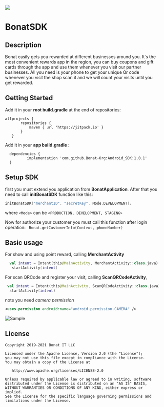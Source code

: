 [![](https://jitpack.io/v/Bonat-Org/Android_SDK.svg)](https://jitpack.io/#Bonat-Org/Android_SDK)

# BonatSDK
## Description
Bonat easily gets you rewarded at different businesses around you.
It's the most convenient rewards app in the region, you can buy coupons and gift cards through the app and use them whenever you visit our partner businesses.
All you need is your phone to get your unique Qr code whenever you visit the shop scan it and we will count your visits until you get rewarded.

## Getting Started
Add it in your **root build.gradle** at the end of repositories:

 ```
 allprojects {
		repositories {
			maven { url 'https://jitpack.io' }
		}
	} 
  ```
  
  Add it in your **app build.gradle** :
  ```
	dependencies {
	        implementation 'com.github.Bonat-Org:Android_SDK:1.0.1'
	}
```
## Setup SDK
first you must extend you application from **BonatApplication**. After that you need to call **initBonatSDK** function like this:
  ```kotlin
 initBonatSDK("merchantID", "secretKey", Mode.DEVELOPMENT);

```
where `<Mode>` can be `<PRODUCTION, DEVELOPMENT, STAGING>`

Now for authorize your customer you must call this function after login operation:
``` Bonat.getCustomerInfo(Context, phoneNumber)```

## Basic usage
For show and using point reward, calling **MerchantActivity**
```kotlin
  val intent = Intent(this@MainActivity, MerchantActivity::class.java)
   startActivity(intent)
   ```
 For scan QRCode and register your visit, calling **ScanQRCodeActivity**, 
 ```kotlin
  val intent = Intent(this@MainActivity, ScanQRCodeActivity::class.java)
   startActivity(intent)
   ```
note you need *camera permission*
   ``` xml
<uses-permission android:name="android.permission.CAMERA" />
   ```
![Sample](https://github.com/Bonat-Org/Android_SDK/tree/master/video/20210912-075157.gif)

## License

 ```
 Copyright 2019-2021 Bonat IT LLC 

Licensed under the Apache License, Version 2.0 (the "License");
you may not use this file except in compliance with the License.
You may obtain a copy of the License at

    http://www.apache.org/licenses/LICENSE-2.0

Unless required by applicable law or agreed to in writing, software
distributed under the License is distributed on an "AS IS" BASIS,
WITHOUT WARRANTIES OR CONDITIONS OF ANY KIND, either express or implied.
See the License for the specific language governing permissions and
limitations under the License.
```

